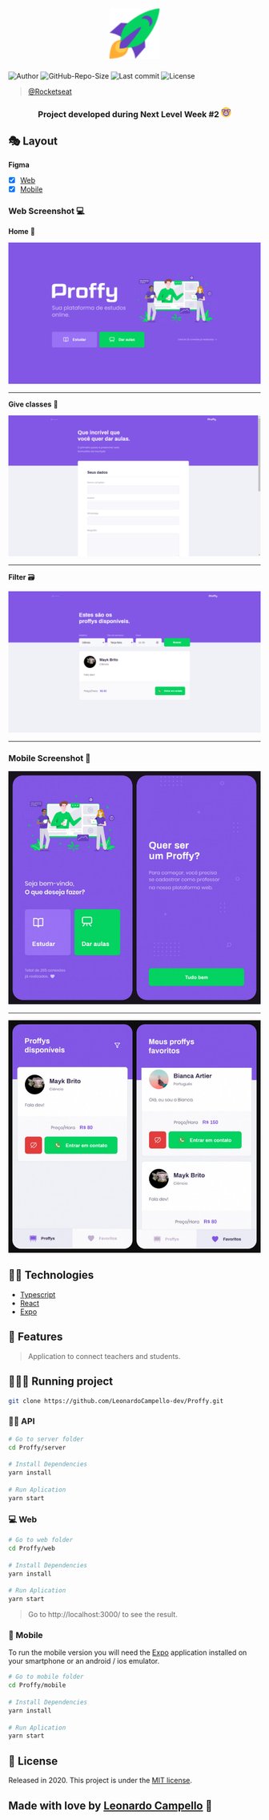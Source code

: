 <h1 align="center">
    <img src="./.github/rocket.svg" width="100">
</h1>

![Author](https://img.shields.io/badge/Author-Leonardo%20Campello-blueviolet)
![GitHub-Repo-Size](https://img.shields.io/github/repo-size/LeonardoCampello-dev/Proffy?color=blueviolet)
![Last commit](https://img.shields.io/github/last-commit/LeonardoCampello-dev/Proffy?color=blueviolet)
![License](https://img.shields.io/github/license/LeonardoCampello-dev/Proffy?color=blueviolet)

> [@Rocketseat](https://rocketseat.com.br/)

<h3 align="center">
    Project developed during Next Level Week #2 
    <img src="./.github/smile.svg" width="20">   
</h3>


## 🎭 Layout   

**Figma**

- [x] [Web](https://www.figma.com/file/FtQPgbjm0DTST9NFTnt3vS/Proffy-Web-2.0-(Copy))
- [x] [Mobile](https://www.figma.com/file/deAede5PHvL1sNIqAU9IGO/Proffy-Mobile-2.0-(Copy))

### Web Screenshot 💻

**Home** 🏡

![home](.github/home.png)

---

**Give classes** 📝

![create](.github/form.png)

---

**Filter** 🗃 

![filter](.github/teachers.png)

---

### Mobile Screenshot 📱

<img src=".github/Mobile/Grade.png" width="600">

---

<img src=".github/Mobile/Proffys.png" width="600">


## 👨‍💻 Technologies

- [Typescript](https://www.typescriptlang.org/)
- [React](https://pt-br.reactjs.org/)
- [Expo](https://expo.io/)

## 🧰 Features

> Application to connect teachers and students.

## 🏃‍♂️💨 Running project

``` bash
git clone https://github.com/LeonardoCampello-dev/Proffy.git
```

### 👨‍🍳 API

``` bash
# Go to server folder
cd Proffy/server

# Install Dependencies
yarn install

# Run Aplication
yarn start
```

### 💻 Web

``` bash
# Go to web folder
cd Proffy/web

# Install Dependencies
yarn install

# Run Aplication
yarn start
``` 
> Go to http://localhost:3000/ to see the result.

### 📲 Mobile

To run the mobile version you will need the [Expo](https://play.google.com/store/apps/details?id=host.exp.exponent&hl=pt_BR) application installed on your smartphone or an android / ios emulator.

``` bash
# Go to mobile folder
cd Proffy/mobile

# Install Dependencies
yarn install

# Run Aplication
yarn start
```

## 📜 License 

Released in 2020. This project is under the [MIT license](./LICENSE).

## Made with love by [Leonardo Campello](https://www.linkedin.com/in/leonardo-campello-6151a71a5/) 💜




